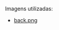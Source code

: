 Imagens utilizadas:
 * [back.png](https://pixabay.com/pt/illustrations/app-aplica%C3%A7%C3%A3o-seta-volta-bot%C3%A3o-1646213/)
 
